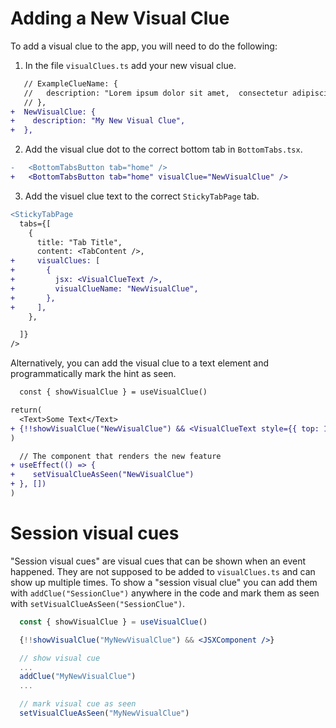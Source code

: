 # Adding a New Visual Clue

To add a visual clue to the app, you will need to do the following:

1. In the file `visualClues.ts` add your new visual clue.

```diff
   // ExampleClueName: {
   //   description: "Lorem ipsum dolor sit amet,  consectetur adipiscing elit",
   // },
+  NewVisualClue: {
+    description: "My New Visual Clue",
+  },
```

2. Add the visual clue dot to the correct bottom tab in `BottomTabs.tsx`.

```diff
-   <BottomTabsButton tab="home" />
+   <BottomTabsButton tab="home" visualClue="NewVisualClue" />

```

3. Add the visuel clue text to the correct `StickyTabPage` tab.

```diff
<StickyTabPage
  tabs={[
    {
      title: "Tab Title",
      content: <TabContent />,
+     visualClues: [
+       {
+         jsx: <VisualClueText />,
+         visualClueName: "NewVisualClue",
+       },
+     ],
    },

  ]}
/>
```

Alternatively, you can add the visual clue to a text element and programmatically mark the hint as seen.

```diff
  const { showVisualClue } = useVisualClue()

return(
  <Text>Some Text</Text>
+ {!!showVisualClue("NewVisualClue") && <VisualClueText style={{ top: 14, right: -36 }} />}
)
```

```diff
  // The component that renders the new feature
+ useEffect(() => {
+    setVisualClueAsSeen("NewVisualClue")
+ }, [])
)
```

# Session visual cues

"Session visual cues" are visual cues that can be shown when an event happened. They are not supposed to be added to `visualClues.ts` and can show up multiple times. To show a "session visual clue" you can add them with `addClue("SessionClue")` anywhere in the code and mark them as seen with `setVisualClueAsSeen("SessionClue")`.

```jsx
  const { showVisualClue } = useVisualClue()

  {!!showVisualClue("MyNewVisualClue") && <JSXComponent />}

  // show visual cue
  ...
  addClue("MyNewVisualClue")
  ...

  // mark visual cue as seen
  setVisualClueAsSeen("MyNewVisualClue")

```
